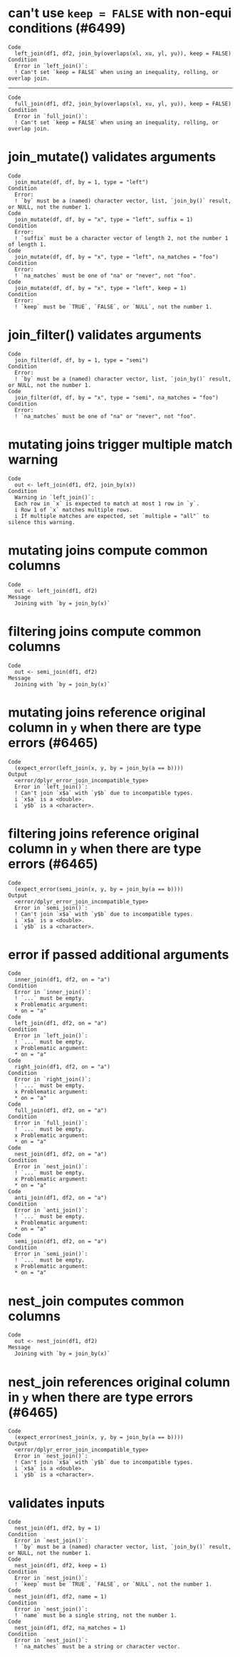 # can't use `keep = FALSE` with non-equi conditions (#6499)

    Code
      left_join(df1, df2, join_by(overlaps(xl, xu, yl, yu)), keep = FALSE)
    Condition
      Error in `left_join()`:
      ! Can't set `keep = FALSE` when using an inequality, rolling, or overlap join.

---

    Code
      full_join(df1, df2, join_by(overlaps(xl, xu, yl, yu)), keep = FALSE)
    Condition
      Error in `full_join()`:
      ! Can't set `keep = FALSE` when using an inequality, rolling, or overlap join.

# join_mutate() validates arguments

    Code
      join_mutate(df, df, by = 1, type = "left")
    Condition
      Error:
      ! `by` must be a (named) character vector, list, `join_by()` result, or NULL, not the number 1.
    Code
      join_mutate(df, df, by = "x", type = "left", suffix = 1)
    Condition
      Error:
      ! `suffix` must be a character vector of length 2, not the number 1 of length 1.
    Code
      join_mutate(df, df, by = "x", type = "left", na_matches = "foo")
    Condition
      Error:
      ! `na_matches` must be one of "na" or "never", not "foo".
    Code
      join_mutate(df, df, by = "x", type = "left", keep = 1)
    Condition
      Error:
      ! `keep` must be `TRUE`, `FALSE`, or `NULL`, not the number 1.

# join_filter() validates arguments

    Code
      join_filter(df, df, by = 1, type = "semi")
    Condition
      Error:
      ! `by` must be a (named) character vector, list, `join_by()` result, or NULL, not the number 1.
    Code
      join_filter(df, df, by = "x", type = "semi", na_matches = "foo")
    Condition
      Error:
      ! `na_matches` must be one of "na" or "never", not "foo".

# mutating joins trigger multiple match warning

    Code
      out <- left_join(df1, df2, join_by(x))
    Condition
      Warning in `left_join()`:
      Each row in `x` is expected to match at most 1 row in `y`.
      i Row 1 of `x` matches multiple rows.
      i If multiple matches are expected, set `multiple = "all"` to silence this warning.

# mutating joins compute common columns

    Code
      out <- left_join(df1, df2)
    Message
      Joining with `by = join_by(x)`

# filtering joins compute common columns

    Code
      out <- semi_join(df1, df2)
    Message
      Joining with `by = join_by(x)`

# mutating joins reference original column in `y` when there are type errors (#6465)

    Code
      (expect_error(left_join(x, y, by = join_by(a == b))))
    Output
      <error/dplyr_error_join_incompatible_type>
      Error in `left_join()`:
      ! Can't join `x$a` with `y$b` due to incompatible types.
      i `x$a` is a <double>.
      i `y$b` is a <character>.

# filtering joins reference original column in `y` when there are type errors (#6465)

    Code
      (expect_error(semi_join(x, y, by = join_by(a == b))))
    Output
      <error/dplyr_error_join_incompatible_type>
      Error in `semi_join()`:
      ! Can't join `x$a` with `y$b` due to incompatible types.
      i `x$a` is a <double>.
      i `y$b` is a <character>.

# error if passed additional arguments

    Code
      inner_join(df1, df2, on = "a")
    Condition
      Error in `inner_join()`:
      ! `...` must be empty.
      x Problematic argument:
      * on = "a"
    Code
      left_join(df1, df2, on = "a")
    Condition
      Error in `left_join()`:
      ! `...` must be empty.
      x Problematic argument:
      * on = "a"
    Code
      right_join(df1, df2, on = "a")
    Condition
      Error in `right_join()`:
      ! `...` must be empty.
      x Problematic argument:
      * on = "a"
    Code
      full_join(df1, df2, on = "a")
    Condition
      Error in `full_join()`:
      ! `...` must be empty.
      x Problematic argument:
      * on = "a"
    Code
      nest_join(df1, df2, on = "a")
    Condition
      Error in `nest_join()`:
      ! `...` must be empty.
      x Problematic argument:
      * on = "a"
    Code
      anti_join(df1, df2, on = "a")
    Condition
      Error in `anti_join()`:
      ! `...` must be empty.
      x Problematic argument:
      * on = "a"
    Code
      semi_join(df1, df2, on = "a")
    Condition
      Error in `semi_join()`:
      ! `...` must be empty.
      x Problematic argument:
      * on = "a"

# nest_join computes common columns

    Code
      out <- nest_join(df1, df2)
    Message
      Joining with `by = join_by(x)`

# nest_join references original column in `y` when there are type errors (#6465)

    Code
      (expect_error(nest_join(x, y, by = join_by(a == b))))
    Output
      <error/dplyr_error_join_incompatible_type>
      Error in `nest_join()`:
      ! Can't join `x$a` with `y$b` due to incompatible types.
      i `x$a` is a <double>.
      i `y$b` is a <character>.

# validates inputs

    Code
      nest_join(df1, df2, by = 1)
    Condition
      Error in `nest_join()`:
      ! `by` must be a (named) character vector, list, `join_by()` result, or NULL, not the number 1.
    Code
      nest_join(df1, df2, keep = 1)
    Condition
      Error in `nest_join()`:
      ! `keep` must be `TRUE`, `FALSE`, or `NULL`, not the number 1.
    Code
      nest_join(df1, df2, name = 1)
    Condition
      Error in `nest_join()`:
      ! `name` must be a single string, not the number 1.
    Code
      nest_join(df1, df2, na_matches = 1)
    Condition
      Error in `nest_join()`:
      ! `na_matches` must be a string or character vector.

